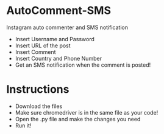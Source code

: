 # AutoComment-SMS
Instagram auto commenter and SMS notification

- Insert Username and Password
- Insert URL of the post
- Insert Comment
- Insert Country and Phone Number
- Get an SMS notification when the comment is posted!

# Instructions 
- Download the files
- Make sure chromedriver is in the same file as your code!
- Open the .py file and make the changes you need
- Run it!

